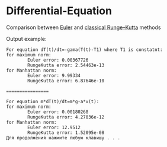 # Differential-Equation
Сomparison between [Euler](https://en.wikipedia.org/wiki/Euler_method) and [classical Runge–Kutta](https://en.wikipedia.org/wiki/Runge%E2%80%93Kutta_methods) methods

Output example:
```
For equation dT(t)/dt=-gama(T(t)-T1) where T1 is constatnt:
for maximum norm:
        Euler error: 0.00367726
        RungeKutta error: 2.54463e-13
for Manhattan norm:
        Euler error: 9.99334
        RungeKutta error: 6.87646e-10

================

For equation m*dT(t)/dt=m*g-a*v(t):
for maximum norm:
        Euler error: 0.00180268
        RungeKutta error: 4.27036e-12
for Manhattan norm:
        Euler error: 12.9512
        RungeKutta error: 1.52095e-08
Для продолжения нажмите любую клавишу . . .
```
